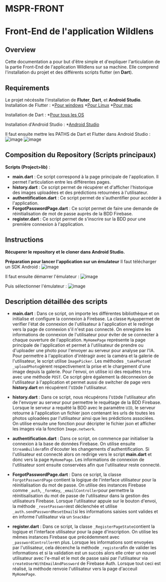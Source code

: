 # MSPR-FRONT
# Front-End de l'application Wildlens

## Overview
Cette documentation a pour but d'être simple et d'expliquer l'articulation de la partie Front-End de l'application Wildlens sur sa machine. Elle comprend l'installation du projet et des différents scripts flutter (en **Dart**).

## Requirements
Le projet nécéssite l'installation de **Fluter**, **Dart**, et **Android Studio**.
Installation de Flutter : 
*[Pour windows](https://docs.flutter.dev/get-started/install/windows/desktop)
*[Pour Linux](https://docs.flutter.dev/get-started/install/linux)
*[Pour mac](https://docs.flutter.dev/get-started/install/macos/desktop)

Installation de Dart : 
*[Pour tous les OS](https://dart.dev/get-dart)

Installation d'Android Studio : 
*[Android Studio](https://developer.android.com/studio/install)

Il faut ensuite mettre les PATHS de Dart et Flutter dans Android Studio :
![image](https://github.com/DorianFIGUERAS/MSPR-FRONT/assets/127091847/3b85e584-8e51-4fe8-8507-7568c16f2b11)
![image](https://github.com/DorianFIGUERAS/MSPR-FRONT/assets/127091847/6c677a08-eb17-42c3-aa5f-554a3580dffc)



## Composition du Repository (Scripts principaux)
**Scripts (Project>lib)** :
- **main.dart** : Ce script correspond à la page principale de l'application. Il permet l'articulation entre les différentes pages. 
- **history.dart** : Ce script permet de récupérer et d'afficher l'historique des images uploadées et des prédictions retournées à l'utilisateur.
- **authentification.dart** : Ce script permet de s'authentifier pour accéder à l'application. 
- **ForgotPasswordPage.dart** : Ce script permet de faire une demande de réinitialisation de mot de passe auprès de la BDD Firebase. 
- **register.dart** : Ce script permet de s'inscrire sur la BDD pour une première connexion à l'application. 

## Instructions
**Récuperer le repository et le cloner dans Android Studio.**

**Préparation pour lancer l'application sur un émulateur**
Il faut télécharger un SDK Android : 
![image](https://github.com/DorianFIGUERAS/MSPR-FRONT/assets/127091847/6cf5c154-266c-45b3-b099-120ebd0f9ac4)

Il faut ensuite démarrer l'émulateur :
![image](https://github.com/DorianFIGUERAS/MSPR-FRONT/assets/127091847/3738aa8c-90bf-4e1e-83ab-6880e44fbd1c)

Puis sélectionner l'émulateur : 
![image](https://github.com/DorianFIGUERAS/MSPR-FRONT/assets/127091847/6b3947ce-30c1-483b-be13-840d51d9acae)

## Description détaillée des scripts
* **main.dart** : Dans ce script, on importe les différentes bibliothèque et on initialise et configure la connexion à Firebase. La classe `MyApp`permet de verifier l'état de connexion de l'utilisateur à l'application et le redirige vers la page de connexion s'il n'est pas connecté. On enregistre les informations de connexion de l'utilisateur pour éviter de se connecter à chaque ouverture de l'application. `MyHomePage` représente la page principale de l'application et permet à l'utilisateur de prendre ou d'uploader une photo pour l'envoyer au serveur pour analyse par l'IA. Pour permettre à l'application d'intéragir avec la caméra et la galerie de l'utilisateur, le script utilise `ImagePicker`. Les méthodes `_takePhoto`et `_uploadPhoto`gèrent respectivement la prise et le chargement d'une image depuis la galerie. Pour l'envoi, on utilise ici des requêtes `http` avec une méthode `POST`. Ce script gère également la déconnexion de l'utilisateur à l'application et permet aussi de switcher de page vers **history.dart** en récupérent l'`UID`de l'utilisateur.

*  **history.dart** : Dans ce script, nous récupérons l'`UID`de l'utilisateur afin de l'envoyer au serveur pour permettre le requêtage de la BDD Firebase. Lorsque le serveur a requêté la BDD avec le paramètre `UID`, le serveur retourne à l'application un fichier json contenant les urls de toutes les photos uploadées par l'utilisateur ainsi que les prédictions associées. On utilise ensuite une fonction pour décripter le fichier json et afficher les images via la fonction `Image.network`.

*  **authentification.dart** : Dans ce script, on commence par initialiser la connexion à la base de données Firebase. On utilise ensuite `StreamBuilder`afin d'écouter les changements d'authentification. Si l'utilisateur est connecté alors on redirige vers le script **main.dart** et donc vers la page `MyHomePage`. Les informations de connexion de l'utilisateur sont ensuite conservées afin que l'utilisateur reste connecté.

*  **ForgotPasswordPage.dart** : Dans ce script, la classe `ForgotPasswordPage` contient la logique de l'interface utilisateur pour la réinitialisation du mot de passe. On utilise des instances Firebase comme `_auth`, `_formKey`, `_emailController`pour permettre la réinitisalisation du mot de passe de l'utilisateur dans la gestion des utilisateurs Firebase. Lorsque l'utilisateur appuie sur le bouton d'envoi, la méthode `_resetPassword`est déclenchée et utilise `_auth.sendPasswordResetEmail`si les informations saisies sont valides et en informe l'utilisateur via un `SnackBar`

*  **register.dart** : Dans ce script, la classe `_RegisterPageState`contient la logique et l'interface utilisateur pour la page d'inscription. On utilise les mêmes instances Firebase que précédemment avec `_passwordController`en plus. Lorsque les informations sont envoyées par l'utilisateur, cela décenche la méthode `_register`afin de valider les informations et si la validation est un succès alors elle créer un nouvel utilisateur avec l'e-mail et le mot de passe saisi par l'utilisateur via `createUserWithEmailAndPassword` de Firebase Auth. Lorsque tout ceci est réalisé, la méthode renvoie l'utilisateur vers la page d'acceuil `MyHomePage`.









